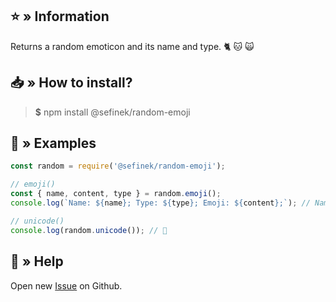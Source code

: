 ## ⭐ » Information
Returns a random emoticon and its name and type. 🐈 🐱 🙀

## 📥 » How to install?
> **$** npm install @sefinek/random-emoji

## 📝 » Examples
```js
const random = require('@sefinek/random-emoji');

// emoji()
const { name, content, type } = random.emoji();
console.log(`Name: ${name}; Type: ${type}; Emoji: ${content};`); // Name: Cat Face; Type: animal; Emoji: 🐱;

// unicode()
console.log(random.unicode()); // 🥰
```

## 🤝 » Help
Open new <a href="https://github.com/sefinek24/random-emoji/issues/new/choose" target="_blank">Issue</a> on Github.